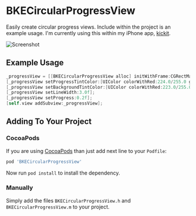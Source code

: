 # BKECircularProgressView

Easily create circular progress views. Include within the project is an example usage. I'm currently using this within my iPhone app, [kickit](http://www.getkickit.com).

![Screenshot](http://f.cl.ly/items/0J1G3s1Q3P0g0D1Z0Q1n/image.png)

## Example Usage

``` objective-c
_progressView = [[BKECircularProgressView alloc] initWithFrame:CGRectMake(100, 200, 120, 120)];
[_progressView setProgressTintColor:[UIColor colorWithRed:224.0/255.0 green:80.0/255.0 blue:15.0/255.0 alpha:1]];
[_progressView setBackgroundTintColor:[UIColor colorWithRed:223.0/255.0 green:223.0/255.0 blue:223.0/255.0 alpha:1]];
[_progressView setLineWidth:3.0f];
[_progressView setProgress:0.2f];
[self.view addSubview:_progressView];
```

## Adding To Your Project

### CocoaPods

If you are using [CocoaPods](http://cocoapods.org) than just add next line to your `Podfile`:

``` ruby
pod 'BKECircularProgressView'
```

Now run `pod install` to install the dependency.

### Manually

Simply add the files `BKECircularProgressView.h` and `BKECircularProgressView.m` to your project.